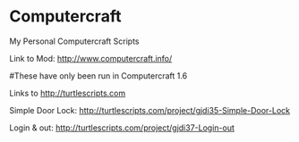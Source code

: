 # Computercraft
My Personal Computercraft Scripts

Link to Mod: http://www.computercraft.info/

#These have only been run in Computercraft 1.6

Links to http://turtlescripts.com

Simple Door Lock: http://turtlescripts.com/project/gjdi35-Simple-Door-Lock

Login & out: http://turtlescripts.com/project/gjdi37-Login-out

